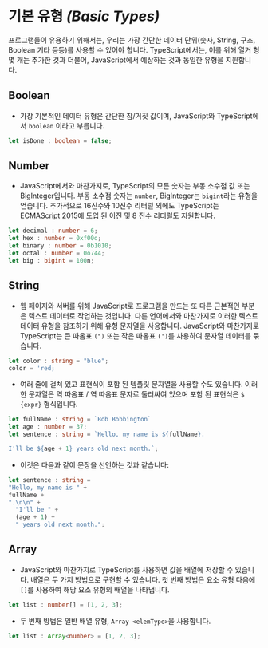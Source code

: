 # 기본 유형  _(Basic Types)_

프로그램들이 유용하기 위해서는, 우리는 가장 간단한 데이터 단위(숫자, String, 구조, Boolean 기타 등등)를 사용할 수 있어야 합니다. 
TypeScript에서는, 이를 위해 열거 형 몇 개는 추가한 것과 더불어, JavaScript에서 예상하는 것과 동일한 유형을 지원합니다.

## Boolean
* 가장 기본적인 데이터 유형은 간단한 참/거짓 값이며, JavaScript와 TypeScript에서 `boolean` 이라고 부릅니다.
``` typescript
let isDone : boolean = false;
```

## Number
* JavaScript에서와 마찬가지로, TypeScript의 모든 숫자는 부동 소수점 값 또는 BigInteger입니다. 부동 소수점 숫자는 `number`, BigInteger는 `bigint`라는 유형을 얻습니다. 추가적으로 16진수와 10진수 리터럴 외에도 TypeScript는 ECMAScript 2015에 도입 된 이진 및 8 진수 리터럴도 지원합니다.
``` typescript
let decimal : number = 6;
let hex : number = 0xf00d;
let binary : number = 0b1010;
let octal : number = 0o744;
let big : bigint = 100n;
```

## String
* 웹 페이지와 서버를 위해 JavaScript로 프로그램을 만드는 또 다른 근본적인 부분은 텍스트 데이터로 작업하는 것입니다. 다른 언어에서와 마찬가지로 이러한 텍스트 데이터 유형을 참조하기 위해 유형 문자열을 사용합니다. JavaScript와 마찬가지로 TypeScript는 큰 따옴표 `(")` 또는 작은 따옴표 `(')`를 사용하여 문자열 데이터를 묶습니다.
``` typescript
let color : string = "blue";
color = 'red;
```
* 여러 줄에 걸쳐 있고 표현식이 포함 된 템플릿 문자열을 사용할 수도 있습니다. 이러한 문자열은 역 따옴표 / 역 따옴표 문자로 둘러싸여 있으며 포함 된 표현식은 `$ {expr}` 형식입니다. 

``` typescript
let fullName : string = `Bob Bobbington`
let age : number = 37;
let sentence : string = `Hello, my name is ${fullName}.

I'll be ${age + 1} years old next month.`;
```
* 이것은 다음과 같이 문장을 선언하는 것과 같습니다:
``` typescript
let sentence : string =
"Hello, my name is " +
fullName +
".\n\n" +
  "I'll be " +
  (age + 1) +
  " years old next month.";
```

## Array
* JavaScript와 마찬가지로 TypeScript를 사용하면 값을 배열에 저장할 수 있습니다. 배열은 두 가지 방법으로 구현할 수 있습니다. 
첫 번째 방법은 요소 유형 다음에 `[]`를 사용하여 해당 요소 유형의 배열을 나타냅니다.
``` typescript
let list : number[] = [1, 2, 3];
``` 

* 두 번째 방법은 일반 배열 유형, `Array <elemType>`을 사용합니다.
``` TypeScript
let list : Array<number> = [1, 2, 3];
```